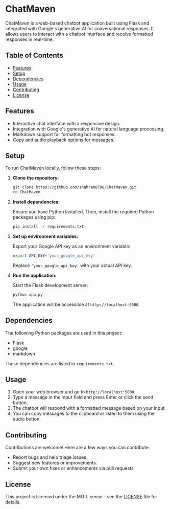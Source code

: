 # ChatMaven

ChatMaven is a web-based chatbot application built using Flask and integrated with Google's generative AI for conversational responses. It allows users to interact with a chatbot interface and receive formatted responses in real-time.

## Table of Contents

- [Features](#features)
- [Setup](#setup)
- [Dependencies](#dependencies)
- [Usage](#usage)
- [Contributing](#contributing)
- [License](#license)

## Features

- Interactive chat interface with a responsive design.
- Integration with Google's generative AI for natural language processing.
- Markdown support for formatting bot responses.
- Copy and audio playback options for messages.

## Setup

To run ChatMaven locally, follow these steps:

1. **Clone the repository:**

   ```bash
   git clone https://github.com/shahram8708/ChatMaven.git
   cd ChatMaven
   ```

2. **Install dependencies:**

   Ensure you have Python installed. Then, install the required Python packages using pip:

   ```bash
   pip install -r requirements.txt
   ```

3. **Set up environment variables:**

   Export your Google API key as an environment variable:

   ```bash
   export API_KEY='your_google_api_key'
   ```

   Replace `'your_google_api_key'` with your actual API key.

4. **Run the application:**

   Start the Flask development server:

   ```bash
   python app.py
   ```

   The application will be accessible at `http://localhost:5000`.

## Dependencies

The following Python packages are used in this project:

- Flask
- google
- markdown

These dependencies are listed in `requirements.txt`.

## Usage

1. Open your web browser and go to `http://localhost:5000`.
2. Type a message in the input field and press Enter or click the send button.
3. The chatbot will respond with a formatted message based on your input.
4. You can copy messages to the clipboard or listen to them using the audio button.

## Contributing

Contributions are welcome! Here are a few ways you can contribute:

- Report bugs and help triage issues.
- Suggest new features or improvements.
- Submit your own fixes or enhancements via pull requests.

## License

This project is licensed under the MIT License - see the [LICENSE](LICENSE) file for details.
